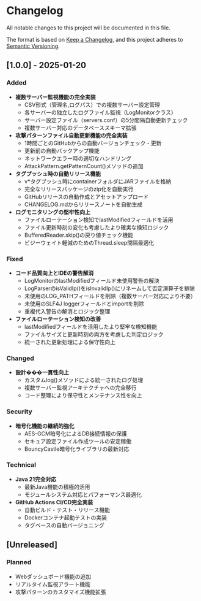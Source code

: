# Changelog

All notable changes to this project will be documented in this file.

The format is based on [Keep a Changelog](https://keepachangelog.com/en/1.0.0/),
and this project adheres to [Semantic Versioning](https://semver.org/spec/v2.0.0.html).

## [1.0.0] - 2025-01-20

### Added
- **複数サーバー監視機能の完全実装**
  - CSV形式（管理名,ログパス）での複数サーバー設定管理
  - 各サーバーの独立したログファイル監視（LogMonitorクラス）
  - サーバー設定ファイル（servers.conf）の5分間隔自動更新チェック
  - 複数サーバー対応のデータベーススキーマ拡張
- **攻撃パターンファイル自動更新機能の完全実装**
  - 1時間ごとのGitHubからの自動バージョンチェック・更新
  - 更新前の自動バックアップ機能
  - ネットワークエラー時の適切なハンドリング
  - AttackPattern.getPatternCount()メソッドの追加
- **タグプッシュ時の自動リリース機能**
  - v*タグプッシュ時にcontainerフォルダにJARファイルを格納
  - 完全なリリースパッケージのzip化を自動実行
  - GitHubリリースの自動作成とアセットアップロード
  - CHANGELOG.mdからリリースノートを自動生成
- **ログモニタリングの堅牢性向上**
  - ファイルローテーション検知でlastModifiedフィールドを活用
  - ファイル更新時刻の変化も考慮したより確実な検知ロジック
  - BufferedReader.skip()の戻り値チェック機能
  - ビジーウェイト軽減のためのThread.sleep間隔最適化

### Fixed
- **コード品質向上とIDEの警告解消**
  - LogMonitorのlastModifiedフィールド未使用警告の解決
  - LogParserのisValidIp()をisInvalidIp()にリネームして否定演算子を排除
  - 未使用のLOG_PATHフィールドを削除（複数サーバー対応により不要）
  - 未使用のSLF4J loggerフィールドとimportを削除
  - 重複代入警告の解消とロジック整理
- **ファイルローテーション検知の改善**
  - lastModifiedフィールドを活用したより堅牢な検知機能
  - ファイルサイズと更新時刻の両方を考慮した判定ロジック
  - 統一された更新処理による保守性向上

### Changed
- **設計���一貫性向上**
  - カスタムlog()メソッドによる統一されたログ処理
  - 複数サーバー監視アーキテクチャへの完全移行
  - コード整理により保守性とメンテナンス性を向上

### Security
- **暗号化機能の継続的強化**
  - AES-GCM暗号化によるDB接続情報の保護
  - セキュア設定ファイル作成ツールの安定稼働
  - BouncyCastle暗号化ライブラリの最新対応

### Technical
- **Java 21完全対応**
  - 最新Java機能の積極的活用
  - モジュールシステム対応とパフォーマンス最適化
- **GitHub Actions CI/CD完全実装**
  - 自動ビルド・テスト・リリース機能
  - Dockerコンテナ起動テストの実装
  - タグベースの自動バージョニング

## [Unreleased]

### Planned
- Webダッシュボード機能の追加
- リアルタイム監視アラート機能
- 攻撃パターンのカスタマイズ機能拡張
